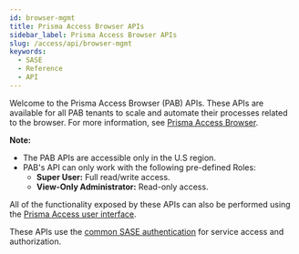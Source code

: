 ```yaml
---
id: browser-mgmt
title: Prisma Access Browser APIs
sidebar_label: Prisma Access Browser APIs
slug: /access/api/browser-mgmt
keywords:
  - SASE
  - Reference
  - API
---
```


Welcome to the Prisma Access Browser (PAB) APIs. These APIs are available for all PAB tenants to
scale and automate their processes related to the browser.
For more information, see [Prisma Access Browser](https://docs.paloaltonetworks.com/prisma-access-browser).

**Note:**
- The PAB APIs are accessible only in the U.S region.
- PAB's API can only work with the following pre-defined Roles:
  - **Super User:** Full read/write access.
  - **View-Only Administrator:** Read-only access.


All of the functionality exposed by these APIs can also be performed using the
[Prisma Access user interface](https://docs.paloaltonetworks.com/prisma/prisma-access/prisma-access-cloud-managed-admin.html).

These APIs use the [common SASE authentication](/sase/docs/getstarted) for service access and authorization.
